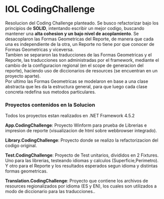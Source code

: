 # IOL CodingChallenge
 Resolucion del Coding Challenge planteado.
 Se busco refactorizar bajo los principios de **SOLID**, intentando escribir un mejor codigo, buscando mantener una **alta cohesion y un bajo nivel de acoplamiento**.
 Se desacoplaron las Formas Geometricas del Reporte, de manera que cada una es independiente de la otra, un Reporte no tiene por que conocer de Formas Geometricas y viceversa.  
 Tambien se separaron las traducciones de las Formas Geometricas y el Reporte, las traducciones son administradas por el framework, mediante el cambio de la configuracion regional (en el scope de generacion del reporte), haciendo uso de diccionarios de resources (se encuentran en un proyecto aparte).  
 Por ultimo las Formas Geometricas se modelaron en base a una clase abstracta que les da la estructura general, para que luego cada clase concreta redefina sus metodos particulares.
 
 ### Proyectos contenidos en la Solucion
 Todos los proyectos estan realizados en .NET Framework 4.5.2

 **App.CodingChallenge**: 
 Proyecto Winform para prueba de Librerias e impresion de reporte (visualizacion de html sobre webbrowser integrado).
 
 **Library.CodingChallenge**:
 Proyecto donde se realizo la refactorizacion del codigo original.
 
 **Test.CodingChallenge**:
 Proyecto de Test unitarios, divididos en 2 Fixtures. Uno para las librerias, testeando idiomas y calculos (Superficie,Perimetro). 
 Y otro para el Reporte y los resultados esperados segun idioma y distintas formas geometricas.
 
 **Translation.CodingChallenge**:
 Proyecto que contiene los archivos de resources regionalizados por idioma (ES y EN), los cuales son utilizados a modo de diccionario para las traducciones..
